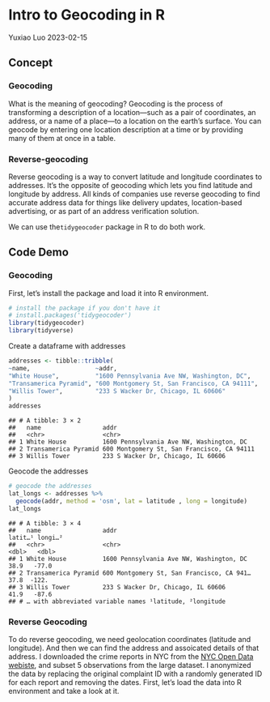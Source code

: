 Intro to Geocoding in R
================
Yuxiao Luo
2023-02-15

## Concept

### Geocoding

What is the meaning of geocoding? Geocoding is the process of
transforming a description of a location—such as a pair of coordinates,
an address, or a name of a place—to a location on the earth’s surface.
You can geocode by entering one location description at a time or by
providing many of them at once in a table.

### Reverse-geocoding

Reverse geocoding is a way to convert latitude and longitude coordinates
to addresses. It’s the opposite of geocoding which lets you find
latitude and longitude by address. All kinds of companies use reverse
geocoding to find accurate address data for things like delivery
updates, location-based advertising, or as part of an address
verification solution.

We can use the`tidygeocoder` package in R to do both work.

## Code Demo

### Geocoding

First, let’s install the package and load it into R environment.

``` r
# install the package if you don't have it
# install.packages('tidygeocoder')
library(tidygeocoder)
library(tidyverse)
```

Create a dataframe with addresses

``` r
addresses <- tibble::tribble(
~name,                  ~addr,
"White House",          "1600 Pennsylvania Ave NW, Washington, DC",
"Transamerica Pyramid", "600 Montgomery St, San Francisco, CA 94111",     
"Willis Tower",         "233 S Wacker Dr, Chicago, IL 60606"                                  
)
addresses
```

    ## # A tibble: 3 × 2
    ##   name                 addr                                      
    ##   <chr>                <chr>                                     
    ## 1 White House          1600 Pennsylvania Ave NW, Washington, DC  
    ## 2 Transamerica Pyramid 600 Montgomery St, San Francisco, CA 94111
    ## 3 Willis Tower         233 S Wacker Dr, Chicago, IL 60606

Geocode the addresses

``` r
# geocode the addresses
lat_longs <- addresses %>%
  geocode(addr, method = 'osm', lat = latitude , long = longitude)
lat_longs
```

    ## # A tibble: 3 × 4
    ##   name                 addr                                      latit…¹ longi…²
    ##   <chr>                <chr>                                       <dbl>   <dbl>
    ## 1 White House          1600 Pennsylvania Ave NW, Washington, DC     38.9   -77.0
    ## 2 Transamerica Pyramid 600 Montgomery St, San Francisco, CA 941…    37.8  -122. 
    ## 3 Willis Tower         233 S Wacker Dr, Chicago, IL 60606           41.9   -87.6
    ## # … with abbreviated variable names ¹​latitude, ²​longitude

### Reverse Geocoding

To do reverse geocoding, we need geolocation coordinates (latitude and
longitude). And then we can find the address and assoicated details of
that address. I downloaded the crime reports in NYC from the [NYC Open
Data webiste](https://opendata.cityofnewyork.us/), and subset 5
observations from the large dataset. I anonymized the data by replacing
the original complaint ID with a randomly generated ID for each report
and removing the dates. First, let’s load the data into R environment
and take a look at it.
